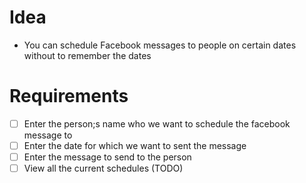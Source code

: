 # Idea

* You can schedule Facebook messages to people on certain dates without
to remember the dates

# Requirements

- [ ] Enter the person;s name who we want to schedule the facebook message to
- [ ] Enter the date for which we want to sent the message
- [ ] Enter the message to send to the person
- [ ] View all the current schedules (TODO)

